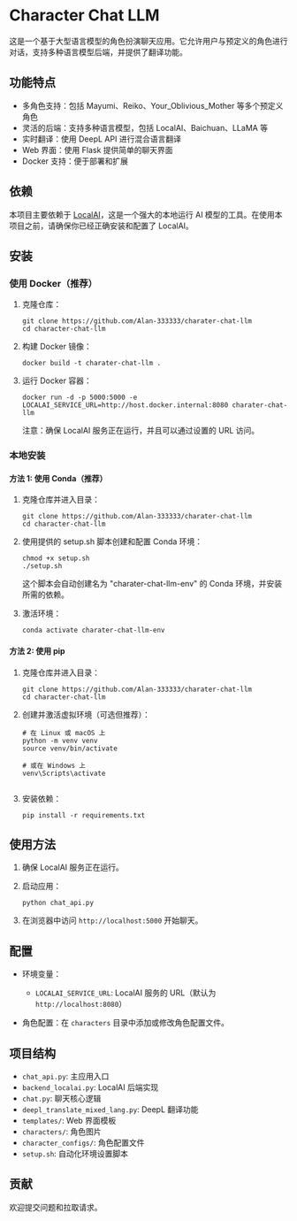 # Character Chat LLM

这是一个基于大型语言模型的角色扮演聊天应用。它允许用户与预定义的角色进行对话，支持多种语言模型后端，并提供了翻译功能。

## 功能特点

- 多角色支持：包括 Mayumi、Reiko、Your_Oblivious_Mother 等多个预定义角色
- 灵活的后端：支持多种语言模型，包括 LocalAI、Baichuan、LLaMA 等
- 实时翻译：使用 DeepL API 进行混合语言翻译
- Web 界面：使用 Flask 提供简单的聊天界面
- Docker 支持：便于部署和扩展


## 依赖

本项目主要依赖于 [LocalAI](https://github.com/mudler/LocalAI)，这是一个强大的本地运行 AI 模型的工具。在使用本项目之前，请确保你已经正确安装和配置了 LocalAI。

## 安装

### 使用 Docker（推荐）

1. 克隆仓库：
   ```
   git clone https://github.com/Alan-333333/charater-chat-llm
   cd character-chat-llm
   ```

2. 构建 Docker 镜像：
   ```
   docker build -t charater-chat-llm .
   ```

3. 运行 Docker 容器：
   ```
   docker run -d -p 5000:5000 -e LOCALAI_SERVICE_URL=http://host.docker.internal:8080 charater-chat-llm
   ```

   注意：确保 LocalAI 服务正在运行，并且可以通过设置的 URL 访问。

### 本地安装

#### 方法 1: 使用 Conda（推荐）

1. 克隆仓库并进入目录：
   ```
   git clone https://github.com/Alan-333333/charater-chat-llm
   cd character-chat-llm
   ```

2. 使用提供的 setup.sh 脚本创建和配置 Conda 环境：
   ```
   chmod +x setup.sh
   ./setup.sh
   ```

   这个脚本会自动创建名为 "charater-chat-llm-env" 的 Conda 环境，并安装所需的依赖。

3. 激活环境：
   ```
   conda activate charater-chat-llm-env
   ```

#### 方法 2: 使用 pip

1. 克隆仓库并进入目录：
   ```
   git clone https://github.com/Alan-333333/charater-chat-llm
   cd character-chat-llm
   ```

2. 创建并激活虚拟环境（可选但推荐）：
   
   ```
   # 在 Linux 或 macOS 上
   python -m venv venv
   source venv/bin/activate 
	
   # 或在 Windows 上
   venv\Scripts\activate  
  
   ```

3. 安装依赖：
   ```
   pip install -r requirements.txt
   ```


## 使用方法

1. 确保 LocalAI 服务正在运行。

2. 启动应用：
   ```
   python chat_api.py
   ```

3. 在浏览器中访问 `http://localhost:5000` 开始聊天。

## 配置

- 环境变量：
  - `LOCALAI_SERVICE_URL`: LocalAI 服务的 URL（默认为 `http://localhost:8080`）

- 角色配置：在 `characters` 目录中添加或修改角色配置文件。

## 项目结构

- `chat_api.py`: 主应用入口
- `backend_localai.py`: LocalAI 后端实现
- `chat.py`: 聊天核心逻辑
- `deepl_translate_mixed_lang.py`: DeepL 翻译功能
- `templates/`: Web 界面模板
- `characters/`: 角色图片
- `character_configs/`: 角色配置文件
- `setup.sh`: 自动化环境设置脚本

## 贡献

欢迎提交问题和拉取请求。
